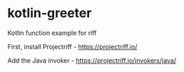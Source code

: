 # kotlin-greeter
Kotlin function example for riff

First, install Projectriff - https://projectriff.io/

Add the Java invoker - https://projectriff.io/invokers/java/

